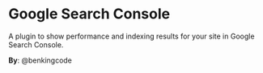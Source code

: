 # Google Search Console

A plugin to show performance and indexing results for your site in Google Search Console.

**By**: @benkingcode
